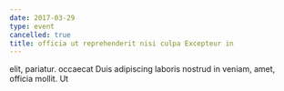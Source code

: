 ```yaml
---
date: 2017-03-29
type: event
cancelled: true
title: officia ut reprehenderit nisi culpa Excepteur in
---
```

elit, pariatur. occaecat Duis adipiscing laboris nostrud in veniam, amet, officia mollit. Ut